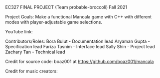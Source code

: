 EC327 FINAL PROJECT (Team probable-broccoli)
Fall 2021

Project Goals: Make a functional Mancala game with C++ with different modes with player-adjustable game selections. 

YouTube link:

Contributors/Roles: 
Bora Bulut - Documentation lead
Aryaman Gupta - Specification lead
Fariza Tasnim - Interface lead
Sally Shin - Project lead
Zachary Tan - Technical lead

Credit for source code:
boaz001 at https://github.com/boaz001/mancala

Credit for music creators:

